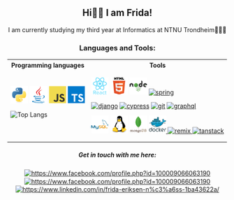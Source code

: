 <div align="center">
<h2>Hi👋🏽 I am Frida!</h2>
<p>I am currently studying my third year at Informatics at NTNU Trondheim👩🏽‍💻 </p>

<h3>Languages and Tools:</h3>
<table style="border: none;">
  <tr>
    <th>Programming languages</th>
    <th>Tools</th>
  </tr>
  <tr>
    <td>
      <p align="center">
        <a href="https://www.python.org" target="_blank" rel="noreferrer"> <img src="https://raw.githubusercontent.com/devicons/devicon/master/icons/python/python-original.svg" alt="python" width="40" height="40"/></a>
        <a href="https://www.java.com" target="_blank" rel="noreferrer"> <img src="https://raw.githubusercontent.com/devicons/devicon/master/icons/java/java-original.svg" alt="java" width="40" height="40"/></a> 
        <a href="https://developer.mozilla.org/en-US/docs/Web/JavaScript" target="_blank" rel="noreferrer"> <img src="https://raw.githubusercontent.com/devicons/devicon/master/icons/javascript/javascript-original.svg" alt="javascript" width="40" height="40"/></a>
        <a href="https://www.typescriptlang.org/" target="_blank" rel="noreferrer"> <img src="https://raw.githubusercontent.com/devicons/devicon/master/icons/typescript/typescript-original.svg" alt="typescript" width="40" height="40"/></a> 
      </p>
      <img src="https://github-readme-stats.vercel.app/api/top-langs/?username=fridaeriksenaess&hide=html,css" alt="Top Langs"/>
      <br>
      <br>
    </p>
    </td>
    <td>
      <p>
      <a href="https://reactjs.org/" target="_blank" rel="noreferrer"> <img src="https://raw.githubusercontent.com/devicons/devicon/master/icons/react/react-original-wordmark.svg" alt="react" width="40" height="40"/></a>
      <a href="https://www.w3.org/html/" target="_blank" rel="noreferrer"> <img src="https://raw.githubusercontent.com/devicons/devicon/master/icons/html5/html5-original-wordmark.svg" alt="html5" width="40" height="40"/></a> 
      <a href="https://nodejs.org" target="_blank" rel="noreferrer"> <img src="https://raw.githubusercontent.com/devicons/devicon/master/icons/nodejs/nodejs-original-wordmark.svg" alt="nodejs" width="40" height="40"/></a>
      <a href="https://spring.io/" target="_blank" rel="noreferrer"> <img src="https://www.vectorlogo.zone/logos/springio/springio-icon.svg" alt="spring" width="40" height="40"/></a> 
      <p>
      <a href="https://www.djangoproject.com/" target="_blank" rel="noreferrer"> <img src="https://cdn.worldvectorlogo.com/logos/django.svg" alt="django" width="40" height="40"/></a> 
      <a href="https://www.cypress.io" target="_blank" rel="noreferrer"> <img src="https://raw.githubusercontent.com/simple-icons/simple-icons/6e46ec1fc23b60c8fd0d2f2ff46db82e16dbd75f/icons/cypress.svg" alt="cypress" width="40" height="40"/></a> 
      <a href="https://git-scm.com/" target="_blank" rel="noreferrer"> <img src="https://www.vectorlogo.zone/logos/git-scm/git-scm-icon.svg" alt="git" width="40" height="40"/></a> 
      <a href="https://graphql.org" target="_blank" rel="noreferrer"> <img src="https://www.vectorlogo.zone/logos/graphql/graphql-icon.svg" alt="graphql" width="40" height="40"/></a> 
      </p>
      <p>
      <a href="https://www.mysql.com/" target="_blank" rel="noreferrer"> <img src="https://raw.githubusercontent.com/devicons/devicon/master/icons/mysql/mysql-original-wordmark.svg" alt="mysql" width="40" height="40"/></a> 
      <a href="https://www.linux.org/" target="_blank" rel="noreferrer"> <img src="https://raw.githubusercontent.com/devicons/devicon/master/icons/linux/linux-original.svg" alt="linux" width="40" height="40"/></a>
      <a href="https://www.mongodb.com/" target="_blank" rel="noreferrer"> <img src="https://raw.githubusercontent.com/devicons/devicon/master/icons/mongodb/mongodb-original-wordmark.svg" alt="mongodb" width="40" height="40"/></a> 
      <a href="https://www.docker.com/" target="_blank" rel="noreferrer"> <img src="https://raw.githubusercontent.com/devicons/devicon/master/icons/docker/docker-original-wordmark.svg" alt="docker" width="40" height="40"/> 
       <a href="https://remix.run/" target="_blank" rel="noreferrer"> <img src="https://avatars.githubusercontent.com/u/64235328?s=200&v=4" alt="remix" width="40" height="40"/> 
        <a href="https://tanstack.com/" target="_blank" rel="noreferrer"> <img src="https://tanstack.com/_build/assets/logo-color-600w-Bx4vtR8J.png" alt="tanstack" width="40" height="40"/>
       </p>
    </td>
  </tr>
</table>
<div align="center">
<h5>Get in touch with me here:</h5>
<p>
  <a href="https://mail.google.com/mail/u/0/?fs=1&to=fridaeriksenaess@gmail.com&tf=cm" target="blank">
    <img align="center" src="https://upload.wikimedia.org/wikipedia/commons/7/7e/Gmail_icon_%282020%29.svg" alt="https://www.facebook.com/profile.php?id=100009066063190" height="30" width="40" /></a>
  <a href="https://www.facebook.com/profile.php?id=100009066063190" target="blank">
    <img align="center" src="https://raw.githubusercontent.com/rahuldkjain/github-profile-readme-generator/master/src/images/icons/Social/facebook.svg" alt="https://www.facebook.com/profile.php?id=100009066063190" height="30" width="40" /></a>
  <a href="linkedin.com/in/frida-eriksen-næss-1ba43622a" target="blank">
    <img align="center" src="https://raw.githubusercontent.com/rahuldkjain/github-profile-readme-generator/master/src/images/icons/Social/linked-in-alt.svg" alt="https://www.linkedin.com/in/frida-eriksen-n%c3%a6ss-1ba43622a/" height="30" width="40" /></a>
</p>
</div>
</div>
